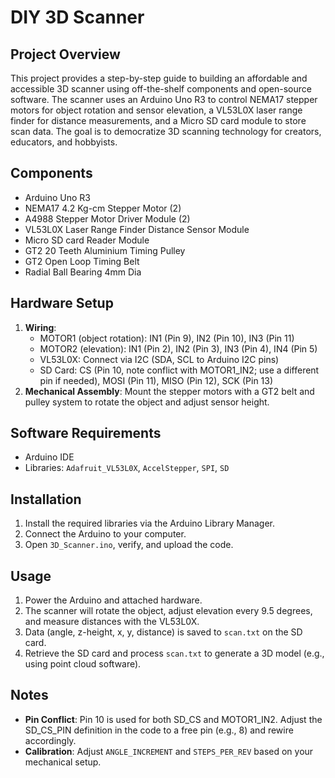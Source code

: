 # DIY 3D Scanner

## Project Overview
This project provides a step-by-step guide to building an affordable and accessible 3D scanner using off-the-shelf components and open-source software. The scanner uses an Arduino Uno R3 to control NEMA17 stepper motors for object rotation and sensor elevation, a VL53L0X laser range finder for distance measurements, and a Micro SD card module to store scan data. The goal is to democratize 3D scanning technology for creators, educators, and hobbyists.

## Components
- Arduino Uno R3
- NEMA17 4.2 Kg-cm Stepper Motor (2)
- A4988 Stepper Motor Driver Module (2)
- VL53L0X Laser Range Finder Distance Sensor Module
- Micro SD card Reader Module
- GT2 20 Teeth Aluminium Timing Pulley
- GT2 Open Loop Timing Belt
- Radial Ball Bearing 4mm Dia

## Hardware Setup
1. **Wiring**:
   - MOTOR1 (object rotation): IN1 (Pin 9), IN2 (Pin 10), IN3 (Pin 11)
   - MOTOR2 (elevation): IN1 (Pin 2), IN2 (Pin 3), IN3 (Pin 4), IN4 (Pin 5)
   - VL53L0X: Connect via I2C (SDA, SCL to Arduino I2C pins)
   - SD Card: CS (Pin 10, note conflict with MOTOR1_IN2; use a different pin if needed), MOSI (Pin 11), MISO (Pin 12), SCK (Pin 13)
2. **Mechanical Assembly**: Mount the stepper motors with a GT2 belt and pulley system to rotate the object and adjust sensor height.

## Software Requirements
- Arduino IDE
- Libraries: `Adafruit_VL53L0X`, `AccelStepper`, `SPI`, `SD`

## Installation
1. Install the required libraries via the Arduino Library Manager.
2. Connect the Arduino to your computer.
3. Open `3D_Scanner.ino`, verify, and upload the code.

## Usage
1. Power the Arduino and attached hardware.
2. The scanner will rotate the object, adjust elevation every 9.5 degrees, and measure distances with the VL53L0X.
3. Data (angle, z-height, x, y, distance) is saved to `scan.txt` on the SD card.
4. Retrieve the SD card and process `scan.txt` to generate a 3D model (e.g., using point cloud software).

## Notes
- **Pin Conflict**: Pin 10 is used for both SD_CS and MOTOR1_IN2. Adjust the SD_CS_PIN definition in the code to a free pin (e.g., 8) and rewire accordingly.
- **Calibration**: Adjust `ANGLE_INCREMENT` and `STEPS_PER_REV` based on your mechanical setup.
